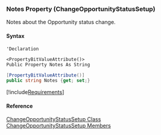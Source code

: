 ﻿### Notes Property (ChangeOpportunityStatusSetup)

Notes about the Opportunity status change.

#### Syntax

```vbnet
'Declaration

<PropertyBitValueAttribute()>
Public Property Notes As String
```

```csharp
[PropertyBitValueAttribute()]
public string Notes {get; set;}
```

[!include[Requirements](../partials/requirements.md)]

#### Reference

[ChangeOpportunityStatusSetup Class](FChoice.Toolkits.Clarify~FChoice.Toolkits.Clarify.Sales.ChangeOpportunityStatusSetup.md)  
[ChangeOpportunityStatusSetup Members](FChoice.Toolkits.Clarify~FChoice.Toolkits.Clarify.Sales.ChangeOpportunityStatusSetup_members.md)
